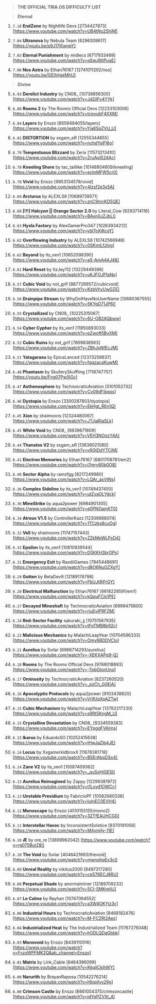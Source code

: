 > **THE OFFICIAL TRIA.OS DIFFICULTY LIST**

> **Eternal**

1. ``7.10`` **EndZone** by Nightlife Devs [2734427873] [https://www.youtube.com/watch?v=UB4tNo2ShjM]

2. ``7.04`` **Ultranova** by Nebula Team [6296309617] [https://youtu.be/s9J17jEwnpY]

3. ``7.03`` **Eternal Punishment** by midlecs [6717933469] [https://www.youtube.com/watch?v=qSwJ6ItPugE]

4. ``7.00`` **Nos Astra** by Ethan76167 [12741011292/nos] [https://youtu.be/GEIhjIgeMhU]

> **Divine**

5. ``6.93`` **Derelict Industry** by CN08_ [10738856300] [https://www.youtube.com/watch?v=Jd2jlFv4YYk]

6. ``6.88`` **Rooms 2** by The Rooms Official Devs [12233103006] [https://www.youtube.com/watch?v=tcpvubF4XXM]

7. ``6.84`` **Layers** by Enszo [8559494055/layers] [https://www.youtube.com/watch?v=Yja6SpZVU_U]

8. ``6.82`` **DISTORTION** by ssgam_eR [12555344855] [https://www.youtube.com/watch?v=nchdYslFl6o]

9. ``6.79`` **Tempestuous Blizzard** by Zerix [11573213410] [https://www.youtube.com/watch?v=ZruAoI524Ac]

10. ``6.78`` **Kneeling Shore** by tac_taillike [10148804609/kneeling] [https://www.youtube.com/watch?v=ectnMFW5cr0]

11. ``6.70`` **Vivid** by Enszo [9953134578/vivid] [https://www.youtube.com/watch?v=4lzsf2e3x5A]

12. ``6.69`` **Arcturus** by ALEXLS8 [10689739571] [https://www.youtube.com/watch?v=znC9mcKD5QE]

13. ``6.68`` **[!!!] Halcyon || Orange Sector 2.0** by Literal_Cow [9293714116] [https://www.youtube.com/watch?v=BAyn0JZJbLI]

14. ``6.63`` **Hyxla Factory** by AlexGamerPro347 [10263934212] [https://www.youtube.com/watch?v=ybl7oXjKcoY]

15. ``6.62`` **Overflowing Industry** by ALEXLS8 [10742566948] [https://www.youtube.com/watch?v=0SKmlLfJhig]

16. ``6.62`` **Beyond** by its_ven1 [10652098390] [https://www.youtube.com/watch?v=aS-AmA4AJ48]

17. ``6.61`` **Hard Reset** by ItzJey112 [13229449398] [https://www.youtube.com/watch?v=uKJFOJFfaNo]

18. ``6.57`` **Cubic Void** by not_grif [8877269572/cubicvoid] [https://www.youtube.com/watch?v=KzbVhvUwGZE]

19. ``6.56`` **Drainpipe Stream** by WhyDoIHaveNoUserName [10680367555] [https://www.youtube.com/watch?v=5KYqD71JP6I]

20. ``6.55`` **Crystallized** by CN08_ [10225315067] [https://www.youtube.com/watch?v=6U-OB2AQbww]

21. ``6.54`` **Cyber Cypher** by its_ven1 [11850893033] [https://www.youtube.com/watch?v=pZwoft5BvXM]

22. ``6.52`` **Cubic Ruins** by not_grif [7859838563] [https://www.youtube.com/watch?v=ZBhJoNfEcJM]

23. ``6.51`` **Yatagarasu** by EpicaLanced [12373259837] [https://www.youtube.com/watch?v=fggzacqKuwM]

24. ``6.48`` **Phantasm** by SkullerySkuffling [7118747757] [https://youtu.be/Fng07Pw5IGc]

25. ``6.47`` **Asthenosphere** by TechnocraticAviation [5101052732] [https://www.youtube.com/watch?v=Cv09dFibqps]

26. ``6.46`` **Dystopia** by Enszo [3300287803/dystopia] [https://www.youtube.com/watch?v=EkHgt_REn1Q]

27. ``6.45`` **Xion** by shaimoons [12324480067] [https://www.youtube.com/watch?v=JTJjaRiaSLk]

28. ``6.45`` **White Void** by CN08_ [9839671809] [https://www.youtube.com/watch?v=VEH3NOozY4A]

29. ``6.44`` **Thanatos V2** by ssgam_eR [13638021080] [https://www.youtube.com/watch?v=v6GtDdYTCjM]

30. ``6.41`` **Electron Memories** by Ethan76167 [6801708781/em2] [https://www.youtube.com/watch?v=i7mry60b0O8] 

31. ``6.40`` **Sector Alpha** by ramzfgg [8217249980] [https://www.youtube.com/watch?v=LQAr_axVtNs]

32. ``6.36`` **Complex Sideline** by its_ven1 [10749437450] [https://www.youtube.com/watch?v=utZyaOLYdck]

33. ``6.36`` **MineStrike** by aqua2power [6984901305] [https://www.youtube.com/watch?v=e0PNOajnKT0]

34. ``6.34`` **Atreux V1.5** by ControllerKazz [12309868074] [https://www.youtube.com/watch?v=1TCzks8cuOg]

35. ``6.32`` **Vell** by shaimoons [11747157443] [https://www.youtube.com/watch?v=ZZkMpWLPxD4]

36. ``6.32`` **Epsilon** by its_ven1 [10810839544] [https://www.youtube.com/watch?v=DSKKH3brOPs]

37. ``6.31`` **Emergency Exit** by RaxdiiGames [7845448691] [https://www.youtube.com/watch?v=d8O6NuOZXgY]

38. ``6.29`` **Gotten** by BetaDev9 [12189178798] [https://www.youtube.com/watch?v=FbUJt9iFrGY]

39. ``6.28`` **Electrical Malfunction** by Ethan76167 [6618228591/em1] [https://www.youtube.com/watch?v=kQquFCls1PE]

40. ``6.27`` **Decayed Mineshaft** by TechnocraticAviation [6999475800] [https://www.youtube.com/watch?v=rjuEvIPRFZM]

41. ``6.24`` **Red-Sector Facility** sakuraki_jj [10751567935] [https://www.youtube.com/watch?v=tFqTMB8b92c]

42. ``6.22`` **Malicious Mechanics** by MalachiLeapYear [10704586333] [https://www.youtube.com/watch?v=Omy6BDDVClo]

43. ``6.21`` **Aurelius** by Svilar [6966714293/aurelius] [https://www.youtube.com/watch?v=-XEKXAPq9-Q]

44. ``6.18`` **Rooms** by The Rooms Official Devs [9766018893] [https://www.youtube.com/watch?v=-TpbGlonUno]

45. ``6.17`` **Ominosity** by TechnocraticAviation [8237260520] [https://www.youtube.com/watch?v=_pzCh_G0EjA]

46. ``6.16`` **Apocolyptic Protocols** by aqua2power [9103438820] [https://www.youtube.com/watch?v=Vr9UpXoAZTw]

47. ``6.15`` **Cubic Mechanism** by MalachiLeapYear [13782217230] [https://www.youtube.com/watch?v=s9Rt5KngM_U]

48. ``6.15`` **Crystalline Devastation** by CN08_ [9334559383] [https://www.youtube.com/watch?v=EYpggFVAIms]

49. ``6.15`` **Ikarus** by EduardoSO [10252415638] [https://www.youtube.com/watch?v=IHwJaZib4JE]

50. ``6.14`` **Locus** by XxgamerkidbroxX [11678381718] [https://www.youtube.com/watch?v=BSErAbpDSx4]

51. ``6.14`` **Zane V2** by its_ven1 [10587409362] [https://www.youtube.com/watch?v=_quSxHjGESI]

52. ``6.13`` **Aurelius Reimagined** by Zappy [12299381972] [https://www.youtube.com/watch?v=t1Lxvd1OWCc]

53. ``6.13`` **Unstable Presidium** by FabricioPF [10582680336] [https://www.youtube.com/watch?v=IuInEC0EVH4]

54. ``6.12`` **Monoscape** by Enszo [4510155155/mono2] [https://www.youtube.com/watch?v=32TfEAUHCG0]

55. ``6.11`` **Interstellar Havoc** by InconsistentSolstice [9370191058] [https://www.youtube.com/watch?v=M4ymjIy-11E]

56. ``6.10`` **Æ** by ore_re [13899962042] [https://www.youtube.com/watch?v=rg075ButZ8I]

57. ``6.10`` **The Void** by Svilar [4046421693/thevoid] [https://www.youtube.com/watch?v=mwnohqEx3cI]

58. ``6.09`` **Unreal Reality** by nikitus2000 [8497317280] [https://www.youtube.com/watch?v=ceS76ECJ8RU]

59. ``6.08`` **Perpetual Shade** by anormalminer [12189709233] [https://www.youtube.com/watch?v=5CI-SMKmIiU]

60. ``6.07`` **Le Calme** by Rayhan [10747064552] [https://www.youtube.com/watch?v=a3W4OKYjz3c]

61. ``6.06`` **Industrial Hours** by TechnocraticAviation [8468182476] [https://www.youtube.com/watch?v=M-FCZRl2Aes]

62. ``6.04`` **Industrialized Heat** by The Industrialized Team [11767276048] [https://www.youtube.com/watch?v=hODLQDaGbbk]

63. ``6.03`` **Monovoid** by Enszo [8439110516] [https://www.youtube.com/watch?v=FvzsWPFMK2Q&ab_channel=Enszo]

64. ``6.01`` **Matrix** by Link_Cable [8464396099] [https://www.youtube.com/watch?v=KkqilCkjhWY]

65. ``6.00`` **Narurith** by BrayanRaposa [10542276214] [https://www.youtube.com/watch?v=HbipjIyv29g]

66. ``6.00`` **Crimson Castle** by Enszo [6661054375/crimsoncastle] [https://www.youtube.com/watch?v=jdYqPZVXt_4]
